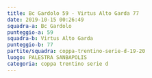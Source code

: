 ```yaml
---
title: Bc Gardolo 59 - Virtus Alto Garda 77
date: 2019-10-15 00:26:49
squadra-a: Bc Gardolo
punteggio-a: 59
squadra-b: Virtus Alto Garda
punteggio-b: 77
partite/squadra: coppa-trentino-serie-d-19-20
luogo: PALESTRA SANBAPOLIS
categoria: coppa trentino serie d
---
```

